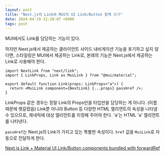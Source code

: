 ```yaml
---
layout: post
title: "Next.js의 Link와 MUI의 UI Link/Button 함께 쓰기"
date: 2024-04-19 12:28:07 +0900
tags: post
---
```


MUI에서도 Link를 담당하는 기능이 있다.

하지만 Next.js에서 제공하는 클라이언트 사이드 내비게이션 기능을 포기하고 싶지 않다면, 스타일링은 MUI에서 제공하는 Link로, 본래의 기능은 Next.js에서 제공하는 Link로 사용해야 한다.

```tsx
import NextLink from "next/link";
import { LinkProps, Link as MuiLink } from "@mui/material";

export default function Link(props: LinkProps<"a">) {
  return <MuiLink component={NextLink} {...props} passHref />;
}
```

LinkProps 같은 경우는 정말 Link의 Props만을 타입만을 담당하는 게 아니다. (이름 때문에 헷갈렸음) Link뿐 아니라 Button 등 다양한 HTML 엘리먼트의 속성을 나타낼 수 있으므로, 제네릭에 대상 엘리먼트를 지정해 주어야 한다. 'a'는 HTML 'a' 엘리먼트를 나타낸다.

`passHref`는 Next.js의 Link가 가지고 있는 특별한 속성이다. `href` 값을 `MuiLink`로 자동으로 전달하게 한다.

[Next.js Link + Material UI Link/Button components bundled with forwardRef](https://gist.github.com/kachar/028b6994eb6b160e2475c1bb03e33e6a)
